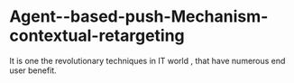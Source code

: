 # Agent--based-push-Mechanism-contextual-retargeting
It is one the revolutionary techniques in IT world , that have numerous end user benefit.
